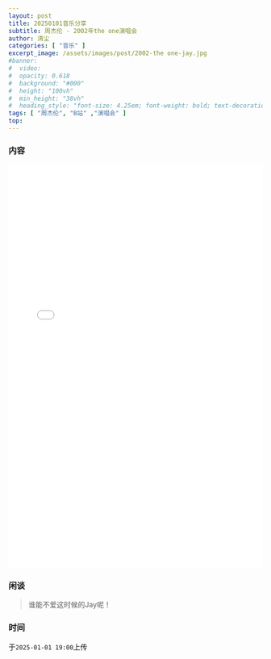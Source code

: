 ```yaml
---
layout: post
title: 20250101音乐分享
subtitle: 周杰伦 - 2002年the one演唱会
author: 清尘
categories: [ "音乐" ]
excerpt_image: /assets/images/post/2002-the one-jay.jpg
#banner:
#  video: 
#  opacity: 0.618
#  background: "#000"
#  height: "100vh"
#  min_height: "38vh"
#  heading_style: "font-size: 4.25em; font-weight: bold; text-decoration: underline"
tags: [ "周杰伦", "B站" ,"演唱会" ]
top: 
---
```


### 内容

<div><iframe id="bili-radio" style="width: 100%; height: 800px;"
  src="//www.bilibili.com/blackboard/html5mobileplayer.html?isOutside=true&aid=76445829&bvid=BV1NJ41127Bj&cid=130758596&p=1&autoplay=1"
  scrolling="no" border="0" frameborder="no" framespacing="0" allowfullscreen="true"></iframe></div>


### 闲谈

> 谁能不爱这时候的Jay呢！

### 时间

于`2025-01-01 19:00`上传
